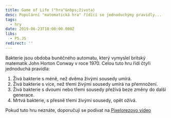 ```yaml
---
title: Game of Life ("hra"&nbps;života)
desc: Populární "matematická hra" řídící se jednoduchýmy pravidly...
tags:
  - hry
date: 2019-06-23T18:00:00.000Z
libs:
  - P5.JS
redirect: ''
---
```


Bakterie jsou obdoba buněčného automatu, který vymyslel britský matematik John Horton Conway v roce 1970. Celou tuto hru řídí čtyři jednoduchá pravidla:

1. Živá bakterie s méně, než dvěma živými sousedy umírá.
2. Živá bakterie s více, než třemi živými sousedy umírá na přemnožení.
3. Živá bakterie s dvoumi nebo třemi sousedy přežívá beze změny do další generace.
4. Mrtvá bakterie, s přesně třemi živými sousedy, opět ožívá.

Pokud tuto hru neznáte, doporučuji se podívat na [Pixelorezovo video](https://www.youtube.com/watch?v=zXRE9ZoVo94)

<script src="goflifeAlg.js"></script>
<script src="sketch.js"></script>
